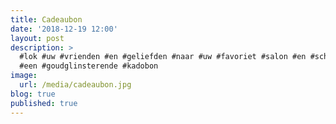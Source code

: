 ```yaml
---
title: Cadeaubon
date: '2018-12-19 12:00'
layout: post
description: >
  #lok #uw #vrienden #en #geliefden #naar #uw #favoriet #salon #en #schenk #hen
  #een #goudglinsterende #kadobon
image:
  url: /media/cadeaubon.jpg
blog: true
published: true
---
```


